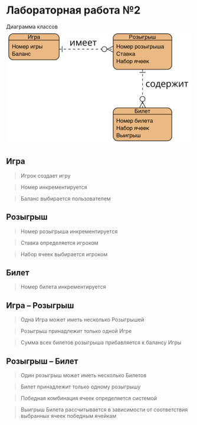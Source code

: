 # Лабораторная работа №2
Диаграмма классов
![Logo](https://github.com/imp1508/keno/blob/main/diagrams/erd.png?raw=true)
## Игра
> Игрок создает игру

> Номер инкрементируется

> Баланс выбирается пользователем

## Розыгрыш
> Номер розыгрыша инкрементируется
 
> Ставка определяется игроком

> Набор ячеек выбирается игроком

## Билет
> Номер билета инкрементируется

## Игра – Розыгрыш
> Одна Игра может иметь несколько Розыгрышей

> Розыгрыш принадлежит только одной Игре

> Сумма всех билетов розыгрыша прибавляется к балансу Игры

## Розыгрыш – Билет
> Один розыгрыш может иметь несколько Билетов

> Билет принадлежит только одному розыгрышу

> Победная комбинация ячеек определяется системой

> Выигрыш Билета рассчитывается в зависимости от соответствия выбранных ячеек победным ячейкам
